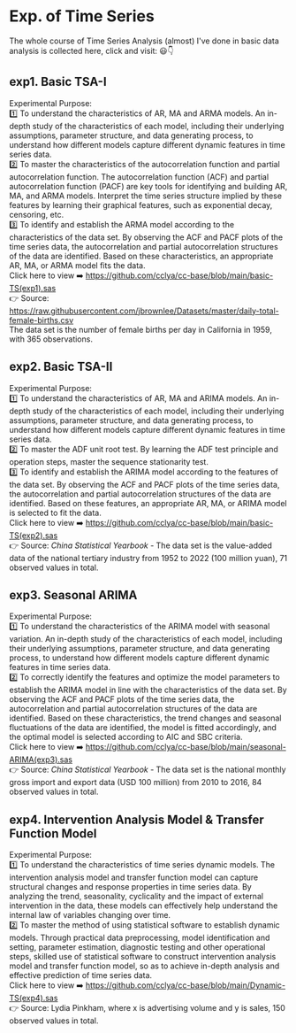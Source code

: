 # Exp. of Time Series 
The whole course of Time Series Analysis (almost) I've done in basic data analysis is collected here, click and visit: 😃👇  

## exp1. Basic TSA-I
Experimental Purpose:  
1️⃣ To understand the characteristics of AR, MA and ARMA models. An in-depth study of the characteristics of each model, including their underlying assumptions, parameter structure, and data generating process, to understand how different models capture different dynamic features in time series data.  
2️⃣ To master the characteristics of the autocorrelation function and partial autocorrelation function. The autocorrelation function (ACF) and partial autocorrelation function (PACF) are key tools for identifying and building AR, MA, and ARMA models. Interpret the time series structure implied by these features by learning their graphical features, such as exponential decay, censoring, etc.  
3️⃣ To identify and establish the ARMA model according to the characteristics of the data set. By observing the ACF and PACF plots of the time series data, the autocorrelation and partial autocorrelation structures of the data are identified. Based on these characteristics, an appropriate AR, MA, or ARMA model fits the data.  
Click here to view ➡️ <https://github.com/cclya/cc-base/blob/main/basic-TS(exp1).sas>  
👉 Source: <https://raw.githubusercontent.com/jbrownlee/Datasets/master/daily-total-female-births.csv>  
The data set is the number of female births per day in California in 1959, with 365 observations.

## exp2. Basic TSA-II
Experimental Purpose:  
1️⃣ To understand the characteristics of AR, MA and ARIMA models. An in-depth study of the characteristics of each model, including their underlying assumptions, parameter structure, and data generating process, to understand how different models capture different dynamic features in time series data.  
2️⃣ To master the ADF unit root test. By learning the ADF test principle and operation steps, master the sequence stationarity test.  
3️⃣ To identify and establish the ARIMA model according to the features of the data set. By observing the ACF and PACF plots of the time series data, the autocorrelation and partial autocorrelation structures of the data are identified. Based on these features, an appropriate AR, MA, or ARIMA model is selected to fit the data.  
Click here to view ➡️ <https://github.com/cclya/cc-base/blob/main/basic-TS(exp2).sas>  
👉 Source: *China Statistical Yearbook* - The data set is the value-added data of the national tertiary industry from 1952 to 2022 (100 million yuan), 71 observed values in total.

## exp3. Seasonal ARIMA
Experimental Purpose:  
1️⃣ To understand the characteristics of the ARIMA model with seasonal variation. An in-depth study of the characteristics of each model, including their underlying assumptions, parameter structure, and data generating process, to understand how different models capture different dynamic features in time series data.  
2️⃣ To correctly identify the features and optimize the model parameters to establish the ARIMA model in line with the characteristics of the data set. By observing the ACF and PACF plots of the time series data, the autocorrelation and partial autocorrelation structures of the data are identified. Based on these characteristics, the trend changes and seasonal fluctuations of the data are identified, the model is fitted accordingly, and the optimal model is selected according to AIC and SBC criteria.  
Click here to view ➡️ <https://github.com/cclya/cc-base/blob/main/seasonal-ARIMA(exp3).sas>  
👉 Source: *China Statistical Yearbook* - The data set is the national monthly gross import and export data (USD 100 million) from 2010 to 2016, 84 observed values in total.

## exp4. Intervention Analysis Model & Transfer Function Model
Experimental Purpose:  
1️⃣ To understand the characteristics of time series dynamic models. The intervention analysis model and transfer function model can capture structural changes and response properties in time series data. By analyzing the trend, seasonality, cyclicality and the impact of external intervention in the data, these models can effectively help understand the internal law of variables changing over time.  
2️⃣ To master the method of using statistical software to establish dynamic models. Through practical data preprocessing, model identification and setting, parameter estimation, diagnostic testing and other operational steps, skilled use of statistical software to construct intervention analysis model and transfer function model, so as to achieve in-depth analysis and effective prediction of time series data.  
Click here to view ➡️ <https://github.com/cclya/cc-base/blob/main/Dynamic-TS(exp4).sas>  
👉 Source: Lydia Pinkham, where x is advertising volume and y is sales, 150 observed values in total.
